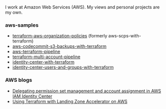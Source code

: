 I work at Amazon Web Services (AWS). My views and personal projects are my own.

### aws-samples

- [terraform-aws-organization-policies](https://github.com/aws-samples/terraform-aws-organization-policies) (formerly aws-scps-with-terraform)
- [aws-codecommit-s3-backups-with-terraform](https://github.com/aws-samples/aws-codecommit-s3-backups-with-terraform)
- [aws-terraform-pipeline](https://github.com/aws-samples/aws-terraform-pipeline/)
- [terraform-multi-account-pipeline](https://github.com/aws-samples/terraform-multi-account-pipeline)
- [identity-center-with-terraform](https://github.com/aws-samples/identity-center-with-terraform)
- [identity-center-users-and-groups-with-terraform](https://github.com/aws-samples/identity-center-users-and-groups-with-terraform)



### AWS blogs

- [Delegating permission set management and account assignment in AWS IAM Identity Center](https://aws.amazon.com/blogs/security/delegating-permission-set-management-and-account-assignment-in-aws-iam-identity-center/)
- [Using Terraform with Landing Zone Accelerator on AWS](https://aws.amazon.com/blogs/mt/using-terraform-with-landing-zone-accelerator-on-aws/)

<!--
**jakebark/jakebark** is a ✨ _special_ ✨ repository because its `README.md` (this file) appears on your GitHub profile.

Here are some ideas to get you started:

- 🔭 I’m currently working on ...
- 🌱 I’m currently learning ...
- 👯 I’m looking to collaborate on ...
- 🤔 I’m looking for help with ...
- 💬 Ask me about ...
- 📫 How to reach me: ...
- 😄 Pronouns: ...
- ⚡ Fun fact: ...
-->
